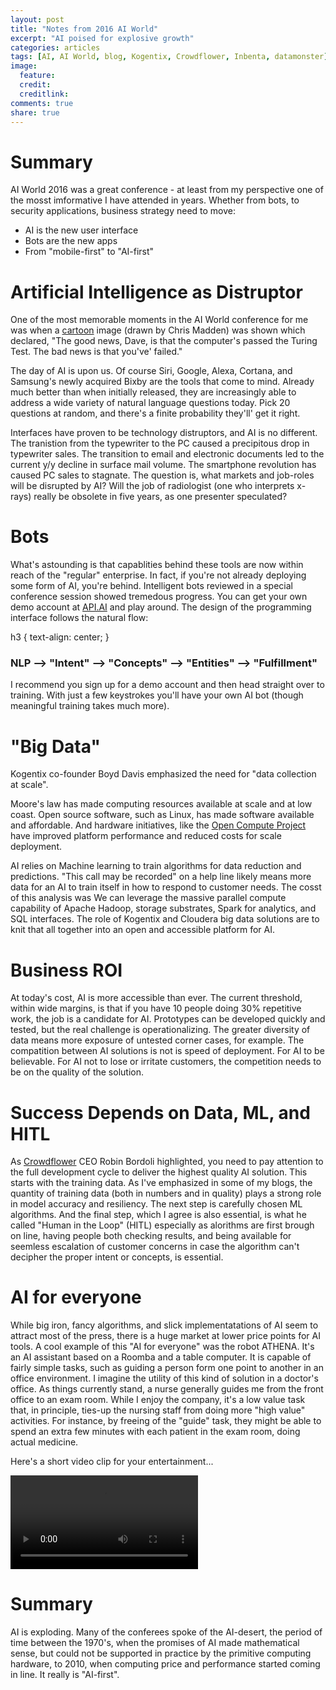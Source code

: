 ```yaml
---
layout: post
title: "Notes from 2016 AI World"
excerpt: "AI poised for explosive growth"
categories: articles
tags: [AI, AI World, blog, Kogentix, Crowdflower, Inbenta, datamonster]
image:
  feature: 
  credit: 
  creditlink: 
comments: true
share: true
---
```


# Summary
AI World 2016 was a great conference - at least from my perspective one of the mosst imformative I have attended in years. Whether from bots, to security applications, business strategy need to move:
- AI is the new user interface
- Bots are the new apps
- From "mobile-first" to "AI-first"


# Artificial Intelligence as Distruptor

One of the most memorable moments in the AI World conference for me was when a [cartoon](https://goo.gl/images/hfQGz2) image (drawn by Chris Madden) was shown which declared, "The good news, Dave, is that the computer's passed the Turing Test. The bad news is that you've' failed."  

The day of AI is upon us. Of course Siri, Google, Alexa, Cortana, and Samsung's newly acquired Bixby are the tools that come to mind. Already much better than when initially released, they are increasingly able to address a wide variety of natural language questions today. Pick 20 questions at random, and there's a finite probability they'll' get it right.  

Interfaces have proven to be technology distruptors, and AI is no different. The tranistion from the typewriter to the PC caused a precipitous drop in typewriter sales. The transition to email and electronic documents led to the current y/y decline in surface mail volume. The smartphone revolution has caused PC sales to stagnate. The question is, what markets and job-roles will be disrupted by AI? Will the job of radiologist (one who interprets x-rays) really be obsolete in five years, as one presenter speculated?

# Bots

What\'s astounding is that capablities behind these tools are now within reach of the "regular" enterprise. In fact, if you're not already deploying some form of AI, you're behind. Intelligent bots reviewed in a special conference session showed tremedous progress. You can get your own demo account at [API.AI](https://api.ai/) and play around. The design of the programming interface follows the natural flow:


h3 {
text-align: center;
}

<h3>NLP  --> "Intent" --> "Concepts" --> "Entities" --> "Fulfillment"</h3>


I recommend you sign up for a demo account and then head straight over to training. With just a few keystrokes you'll have your own AI bot (though meaningful training takes much more).


# "Big Data"

Kogentix co-founder Boyd Davis emphasized the need for "data collection at scale". 

Moore's law has made computing resources available at scale and at low coast. Open source software, such as  Linux, has made software available and affordable. And hardware initiatives, like the [Open Compute Project](http://www.opencompute.org/) have improved platform performance and reduced costs for scale deployment. 


AI relies on Machine learning to train algorithms for data reduction and predictions. "This call may be recorded" on a help line likely means more data for an AI to train itself in how to respond to customer needs. The cosst of this analysis was We can leverage the massive parallel compute capability of Apache Hadoop, storage substrates, Spark for analytics, and SQL interfaces. The role of Kogentix and Cloudera big data solutions are to knit that all together into an open and accessible platform for AI.


# Business ROI

At today's cost, AI is more accessible than ever. The current threshold, within wide margins, is that if you have 10 people doing 30% repetitive work, the job is a candidate for AI. Prototypes can be developed quickly and tested, but the real challenge is operationalizing. The greater diversity of data means more exposure of untested corner cases, for example. The compatition between AI solutions is not is speed of deployment. For AI to be believable. For AI not to lose or irritate customers, the competition needs to be on the quality of the solution.

# Success Depends on Data, ML, and HITL

As [Crowdflower](https://www.crowdflower.com/) CEO Robin Bordoli highlighted, you need to pay attention to the full development cycle to deliver the highest quality AI solution. This starts with the training data. As I've emphasized in some of my blogs, the quantity of training data (both in numbers and in quality) plays a strong role in model accuracy and resiliency. The next step is carefully chosen ML algorithms. And the final step, which I agree is also essential, is what he called "Human in the Loop" (HITL) especially as alorithms are first brough on line, having people both checking results, and being available for seemless escalation of customer concerns in case the algorithm can't decipher the proper intent or concepts, is essential. 

# AI for everyone
 
While big iron, fancy algorithms, and slick implementatations of AI seem to attract most of the press, there is a huge market at lower price points for AI tools. A cool example of this "AI for everyone" was the robot ATHENA. It's an AI assistant based on a Roomba and a table computer. It is capable of fairly simple tasks, such as guiding a person form one point to another in an office environment. I imagine the utility of this kind of solution in a doctor's office. As things currently stand, a nurse generally guides me from the front office to an exam room. While I enjoy the company, it's a low value task that, in principle, ties-up the nursing staff from doing more "high value" activities. For instance, by freeing of the "guide" task, they might be able to spend an extra few minutes with each patient in the exam room, doing actual medicine. 

Here's a short video clip for your entertainment...

![center](/figures/2016-11-10-AIWorldNotes/IMG_8907.TRIM.m4v) 

# Summary

AI is exploding. Many of the conferees spoke of the AI-desert, the period of time between the 1970's, when the promises of AI made mathematical sense, but could not be supported in practice by the primitive computing hardware, to 2010, when computing price and performance started coming in line.  It really is "AI-first".





